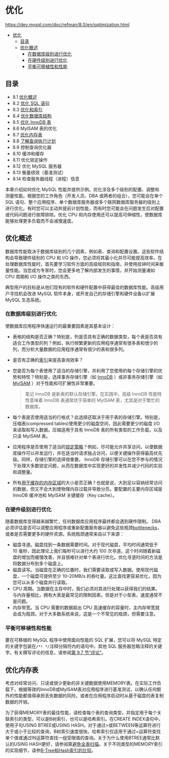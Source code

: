 # 优化

<https://dev.mysql.com/doc/refman/8.0/en/optimization.html>

- [优化](#优化)
  - [目录](#目录)
  - [优化概述](#优化概述)
    - [在数据库级别进行优化](#在数据库级别进行优化)
    - [在硬件级别进行优化](#在硬件级别进行优化)
    - [平衡可移植性和性能](#平衡可移植性和性能)
  
## 目录

- 8.1 [优化概述](#优化概述)
- 8.2 [优化 SQL 语句](优化SQL语句/优化SQL语句.md)
- 8.3 [优化和索引](优化和索引/优化和索引.md)
- 8.4 [优化数据库结构](优化数据库结构/优化数据库结构.md)
- 8.5 [优化 InnoDB 表](针对InnoDB表进行优化/针对InnoDB表进行优化.md)
- 8.6 MyISAM 表的优化
- 8.7 [优化内存表](#优化内存表)
- 8.8 [了解查询执行计划](了解查询执行计划/了解查询执行计划.md)
- 8.9 控制查询优化器
- 8.10 缓冲和缓存
- 8.11 优化锁定操作
- 8.12 优化 MySQL 服务器
- 8.13 衡量绩效（基准测试）
- 8.14 检查服务器线程（进程）信息

本章介绍如何优化 MySQL 性能并提供示例。优化涉及多个级别的配置、调整和测量性能。根据您的工作角色（开发人员、DBA 或两者的组合），您可能会在单个 SQL 语句、整个应用程序、单个数据库服务器或多个联网数据库服务器的级别上进行优化。有时您可以主动并提前计划性能，而有时您可能会在问题发生后对配置或代码问题进行故障排除。优化 CPU 和内存使用还可以提高可伸缩性，使数据库能够处理更多负载而不会减慢速度。

## 优化概述

数据库性能取决于数据库级别的几个因素，例如表、查询和配置设置。这些软件结构会导致硬件级别的 CPU 和 I/O 操作，您必须将其最小化并尽可能提高效率。在处理数据库性能时，首先要学习软件方面的高级规则和指南，并使用挂钟时间来衡量性能。当您成为专家时，您会更多地了解内部发生的事情，并开始测量诸如 CPU 周期和 I/O 操作之类的东西。

典型用户的目标是从他们现有的软件和硬件配置中获得最佳的数据库性能。高级用户寻找机会改进 MySQL 软件本身，或开发自己的存储引擎和硬件设备以扩展 MySQL 生态系统。

### 在数据库级别进行优化

使数据库应用程序快速运行的最重要因素是其基本设计：

- 表格的结构是否正确？特别是，列是否具有正确的数据类型，每个表是否具有适合工作类型的列？例如，执行频繁更新的应用程序通常有很多表和很少的列，而分析大量数据的应用程序通常有很少的表和很多列。
- 是否有正确的[索引](/MySQL参考手册/优化/优化和索引/优化和索引.md)来提高查询效率？
- 您是否为每个表使用了适当的存储引擎，并利用了您使用的每个存储引擎的优势和特性？特别是，选择事务存储引擎（如 [InnoDB](https://dev.mysql.com/doc/refman/8.0/en/optimizing-innodb.html) ）或非事务存储引擎（如 [MyISAM](https://dev.mysql.com/doc/refman/8.0/en/optimizing-myisam.html) ）对于性能和可扩展性非常重要。

  > 笔记
  InnoDB 是新表的默认存储引擎。在实践中，高级 InnoDB 性能特性意味着 InnoDB 表通常优于简单的 MyISAM 表，尤其是对于繁忙的数据库。

- 每个表是否使用适当的行格式？此选择还取决于用于表的存储引擎。特别是，压缩表(compressed tables)使用更少的磁盘空间，因此需要更少的磁盘 I/O 来读取和写入数据。压缩适用于具有 InnoDB 表的所有类型的工作负载，以及只读 MyISAM 表。
- 应用程序是否使用了适当的[锁定策略](https://dev.mysql.com/doc/refman/8.0/en/locking-issues.html)？例如，尽可能允许共享访问，以便数据库操作可以并发运行，并在适当时请求独占访问，以便关键操作获得最高优先级。同样，存储引擎的选择很重要。 InnoDB 存储引擎可以在您不参与的情况下处理大多数锁定问题，从而在数据库中实现更好的并发性并减少代码的实验和调整量。
- 所有[用于缓存的内存区域](https://dev.mysql.com/doc/refman/8.0/en/buffering-caching.html)的大小是否正确？也就是说，大到足以容纳经常访问的数据，但又不会大到使物理内存过载并导致分页。要配置的主要内存区域是 InnoDB 缓冲池和 MyISAM 关键缓存（Key cache）。

### 在硬件级别进行优化

随着数据库变得越来越繁忙，任何数据库应用程序最终都会遇到硬件限制。 DBA 必须评估是否可以调整应用程序或重新配置服务器以避免这些瓶颈[bottlenecks](https://dev.mysql.com/doc/refman/8.0/en/glossary.html#glos_bottleneck)，或者是否需要更多的硬件资源。系统瓶颈通常来自以下来源：

- 磁盘寻道。磁盘找到一条数据需要时间。对于现代磁盘，平均时间通常低于 10 毫秒，因此理论上我们每秒可以进行大约 100 次寻道。这个时间随着新磁盘的增加而缓慢改善，并且很难针对单个表进行优化。优化寻道时间的方法是将数据分布到多个磁盘上。
- 磁盘读写。当磁盘在正确的位置时，我们需要读取或写入数据。使用现代磁盘，一个磁盘可提供至少 10–20MB/s 的吞吐量。这比查找更容易优化，因为您可以从多个磁盘并行读取。
- CPU 周期。当数据在主存中时，我们必须对其进行处理以获得我们的结果。与内存量相比，拥有大表是最常见的限制因素。但是对于小型表，速度通常不是问题。
- 内存带宽。当 CPU 需要的数据超出 CPU 高速缓存的容量时，主内存带宽就会成为瓶颈。对于大多数系统来说，这是一个不常见的瓶颈，但需要注意。

### 平衡可移植性和性能

要在可移植的 MySQL 程序中使用面向性能的 SQL 扩展，您可以将 MySQL 特定的关键字包装在`/*! */`注释分隔符内的语句中。其他 SQL 服务器忽略注释的关键字。有关撰写评论的信息，请参阅[第 9.7 节“评论”](https://dev.mysql.com/doc/refman/8.0/en/comments.html)。

## 优化内存表

考虑对经常访问、只读或很少更新的非关键数据使用MEMORY表。在实际工作负载下，根据等效的InnoDB或MyISAM表对应用程序进行基准测试，以确认任何额外的性能都值得承担丢失数据的风险，或者在应用程序启动时从基于磁盘的表复制数据的开销。

为了获得MEMORY表的最佳性能，请检查每个表的查询类型，并指定用于每个关联索引的类型，可以是B树索引，也可以是哈希索引。在CREATE INDEX语句中，使用子句USING BTREE或USING HASH。对于通过>或BETWEEN等运算符进行大于或小于比较的查询，B树索引速度很快。哈希索引仅适用于通过=运算符查找单个值或通过IN运算符查找一组受限值的查询。关于为什么使用BTREE通常比默认的USING HASH更好，请参阅第[避免全表扫描](.../../优化SQL语句/优化select语句/避免全表扫描.md)。关于不同类型的MEMORY索引的实现细节，请参[B-Tree和Hash索引的比较](../../MySQL参考手册/优化/优化和索引/B-Tree和Hash索引的比较.md)。
